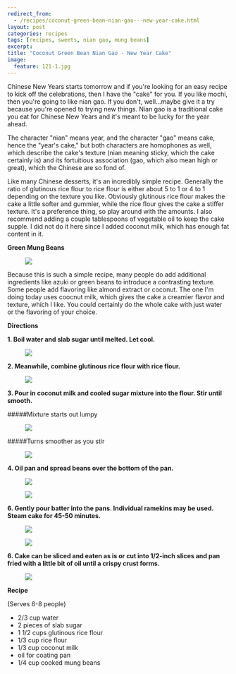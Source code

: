 ```yaml
---
redirect_from: 
  - /recipes/coconut-green-bean-nian-gao---new-year-cake.html
layout: post
categories: recipes
tags: [recipes, sweets, nian gao, mung beans]
excerpt: 
title: "Coconut Green Bean Nian Gao - New Year Cake"
image:
  feature: 121-1.jpg
---
```


Chinese New Years starts tomorrow and if you're looking for an easy recipe to kick off the celebrations, then I have the "cake" for you.  If you like mochi, then you're going to like nian gao. If you don't, well...maybe give it a try because you're opened to trying new things.  Nian gao is a traditional cake you eat for Chinese New Years and it's meant to be lucky for the year ahead.  

The character "nian" means year, and the character "gao" means  cake, hence the "year's cake," but both characters are homophones as well, which describe the cake's texture (nian meaning sticky, which the cake certainly is) and its fortuitious association (gao, which also mean high or great), which the Chinese are so fond of.  

Like many Chinese desserts, it's an incredibly simple recipe.  Generally the ratio of glutinous rice flour to rice flour is either about 5 to 1 or 4 to 1 depending on the texture you like. Obviously glutinous rice flour makes the cake a little softer and gummier, while the rice flour gives the cake a stiffer texture.  It's a preference thing, so play around with the amounts.  I also recommend adding a couple tablespoons of vegetable oil to keep the cake supple.  I did not do it here since I added coconut milk, which has enough fat content in it.

__Green Mung Beans__

<figure> <img src='/images/121-13.JPG'> </figure>

Because this is such a simple recipe, many people do add additional ingredients like azuki or green beans to introduce a contrasting texture.  Some people add flavoring like almond extract or coconut.  The one I'm doing today uses coocnut milk, which gives the cake a creamier flavor and texture, which I like.  You could certainly do the whole cake with just water or the flavoring of your choice.  

__Directions__

__1. Boil water and slab sugar until melted. Let cool.__

<figure> <img src='/images/121-3.jpg'> </figure>

__2. Meanwhile, combine glutinous rice flour with rice flour.__

<figure> <img src='/images/121-2.jpg'> </figure>

__3. Pour in coconut milk and cooled sugar mixture into the flour. Stir until smooth.__

#####Mixture starts out lumpy
<figure> <img src='/images/121-4.jpg'> </figure>

#####Turns smoother as you stir
<figure> <img src='/images/121-5.jpg'> </figure>

__4. Oil pan and spread beans over the bottom of the pan.__

<figure> <img src='/images/121-6.jpg'> </figure>

<figure> <img src='/images/121-7.jpg'> </figure>

__6. Gently pour batter into the pans.  Individual ramekins may be used. Steam cake for 45-50 minutes.__

<figure> <img src='/images/121-8.jpg'> </figure>

<figure> <img src='/images/121-9.jpg'> </figure>

__6. Cake can be sliced and eaten as is or cut into 1/2-inch slices and pan fried with a little bit of oil until a crispy crust forms.__

<figure> <img src='/images/121-10.jpg'> </figure>

<section class='recipe'>
<p><strong>Recipe</strong></p>

<p>(Serves 6-8 people)</p>

<ul><li>2/3 cup water</li><li>2 pieces of slab sugar</li><li>1 1/2 cups glutinous rice flour</li><li>1/3 cup rice flour</li><li>1/3 cup coconut milk</li><li>oil for coating pan</li><li>1/4 cup cooked mung beans</li></ul></section>